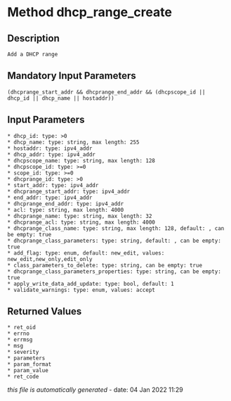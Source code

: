 # Method dhcp_range_create

## Description
	Add a DHCP range

## Mandatory Input Parameters
	(dhcprange_start_addr && dhcprange_end_addr && (dhcpscope_id || dhcp_id || dhcp_name || hostaddr))

## Input Parameters
	* dhcp_id: type: >0
	* dhcp_name: type: string, max length: 255
	* hostaddr: type: ipv4_addr
	* dhcp_addr: type: ipv4_addr
	* dhcpscope_name: type: string, max length: 128
	* dhcpscope_id: type: >=0
	* scope_id: type: >=0
	* dhcprange_id: type: >0
	* start_addr: type: ipv4_addr
	* dhcprange_start_addr: type: ipv4_addr
	* end_addr: type: ipv4_addr
	* dhcprange_end_addr: type: ipv4_addr
	* acl: type: string, max length: 4000
	* dhcprange_name: type: string, max length: 32
	* dhcprange_acl: type: string, max length: 4000
	* dhcprange_class_name: type: string, max length: 128, default: , can be empty: true
	* dhcprange_class_parameters: type: string, default: , can be empty: true
	* add_flag: type: enum, default: new_edit, values: new_edit,new_only,edit_only
	* class_parameters_to_delete: type: string, can be empty: true
	* dhcprange_class_parameters_properties: type: string, can be empty: true
	* apply_write_data_add_update: type: bool, default: 1
	* validate_warnings: type: enum, values: accept

## Returned Values
	* ret_oid
	* errno
	* errmsg
	* msg
	* severity
	* parameters
	* param_format
	* param_value
	* ret_code


*this file is automatically generated* - date: 04 Jan 2022 11:29